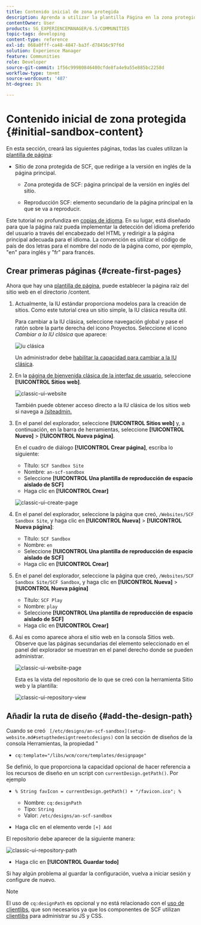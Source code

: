 ```yaml
---
title: Contenido inicial de zona protegida
description: Aprenda a utilizar la plantilla Página en la zona protegida para crear una página principal para una versión en inglés de un sitio web y una página secundaria de la página principal.
contentOwner: User
products: SG_EXPERIENCEMANAGER/6.5/COMMUNITIES
topic-tags: developing
content-type: reference
exl-id: 068a0fff-ca48-4847-ba3f-d78416c97f6d
solution: Experience Manager
feature: Communities
role: Developer
source-git-commit: 1f56c99980846400cfde8fa4e9a55e885bc2258d
workflow-type: tm+mt
source-wordcount: '487'
ht-degree: 1%

---
```


# Contenido inicial de zona protegida {#initial-sandbox-content}

En esta sección, creará las siguientes páginas, todas las cuales utilizan la [plantilla de página](initial-app.md#createthepagetemplate):

* Sitio de zona protegida de SCF, que redirige a la versión en inglés de la página principal.

   * Zona protegida de SCF: página principal de la versión en inglés del sitio.

   * Reproducción SCF: elemento secundario de la página principal en la que se va a reproducir.

Este tutorial no profundiza en [copias de idioma](../../help/sites-administering/tc-prep.md). En su lugar, está diseñado para que la página raíz pueda implementar la detección del idioma preferido del usuario a través del encabezado del HTML y redirigir a la página principal adecuada para el idioma. La convención es utilizar el código de país de dos letras para el nombre del nodo de la página como, por ejemplo, &quot;en&quot; para inglés y &quot;fr&quot; para francés.

## Crear primeras páginas {#create-first-pages}

Ahora que hay una [plantilla de página](initial-app.md#createthepagetemplate), puede establecer la página raíz del sitio web en el directorio /content.

1. Actualmente, la IU estándar proporciona modelos para la creación de sitios. Como este tutorial crea un sitio simple, la IU clásica resulta útil.

   Para cambiar a la IU clásica, seleccione navegación global y pase el ratón sobre la parte derecha del icono Proyectos. Seleccione el icono *Cambiar a la IU clásica* que aparece:

   ![iu clásica](assets/classic-ui.png)

   Un administrador debe [habilitar la capacidad para cambiar a la IU clásica](../../help/sites-administering/enable-classic-ui.md).

1. En la [página de bienvenida clásica de la interfaz de usuario](http://localhost:4502/welcome.html), seleccione **[!UICONTROL Sitios web]**.

   ![classic-ui-website](assets/classic-ui-website.png)

   También puede obtener acceso directo a la IU clásica de los sitios web si navega a [/siteadmin.](http://localhost:4502/siteadmin)

1. En el panel del explorador, seleccione **[!UICONTROL Sitios web]** y, a continuación, en la barra de herramientas, seleccione **[!UICONTROL Nuevo]** > **[!UICONTROL Nueva página]**.

   En el cuadro de diálogo **[!UICONTROL Crear página]**, escriba lo siguiente:

   * Título: `SCF Sandbox Site`
   * Nombre: `an-scf-sandbox`
   * Seleccione **[!UICONTROL Una plantilla de reproducción de espacio aislado de SCF]**
   * Haga clic en **[!UICONTROL Crear]**

   ![classic-ui-create-page](assets/classic-ui-create-page.png)

1. En el panel del explorador, seleccione la página que creó, `/Websites/SCF Sandbox Site`, y haga clic en **[!UICONTROL Nueva]** > **[!UICONTROL Nueva página]**:

   * Título: `SCF Sandbox`
   * Nombre: `en`
   * Seleccione **[!UICONTROL Una plantilla de reproducción de espacio aislado de SCF]**
   * Haga clic en **[!UICONTROL Crear]**

1. En el panel del explorador, seleccione la página que creó, `/Websites/SCF Sandbox Site/SCF Sandbox`, y haga clic en **[!UICONTROL Nueva]** > **[!UICONTROL Nueva página]**

   * Título: `SCF Play`
   * Nombre: `play`
   * Seleccione **[!UICONTROL Una plantilla de reproducción de espacio aislado de SCF]**
   * Haga clic en **[!UICONTROL Crear]**

1. Así es como aparece ahora el sitio web en la consola Sitios web. Observe que las páginas secundarias del elemento seleccionado en el panel del explorador se muestran en el panel derecho donde se pueden administrar.

   ![classic-ui-website-page](assets/classic-ui-website-page.png)

   Esta es la vista del repositorio de lo que se creó con la herramienta Sitio web y la plantilla:

   ![classic-ui-repository-view](assets/classic-ui-repository-view.png)

## Añadir la ruta de diseño {#add-the-design-path}

Cuando se creó ` [/etc/designs/an-scf-sandbox](setup-website.md#setupthedesigntreeetcdesigns)` con la sección de diseños de la consola Herramientas, la propiedad &quot;

* `cq:template="/libs/wcm/core/templates/designpage"`

Se definió, lo que proporciona la capacidad opcional de hacer referencia a los recursos de diseño en un script con `currentDesign.getPath()`. Por ejemplo

* `% String favIcon = currentDesign.getPath() + "/favicon.ico"; %`


   * Nombre: `cq:designPath`
   * Tipo: `String`
   * Valor: `/etc/designs/an-scf-sandbox`

* Haga clic en el elemento verde `[+] Add`

El repositorio debe aparecer de la siguiente manera:

![classic-ui-repository-path](assets/classic-ui-repository-path.png)

* Haga clic en **[!UICONTROL Guardar todo]**

Si hay algún problema al guardar la configuración, vuelva a iniciar sesión y configure de nuevo.

>[!NOTE]
>
>El uso de `cq:designPath` es opcional y no está relacionado con el [uso de clientlibs](develop-app.md#includeclientlibsintemplate), que son necesarios ya que los componentes de SCF utilizan [clientlibs](client-customize.md#clientlibs-for-scf) para administrar su JS y CSS.
